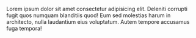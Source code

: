 Lorem ipsum dolor sit amet consectetur adipisicing elit. Deleniti corrupti fugit quos numquam blanditiis quod! Eum sed molestias harum in architecto, nulla laudantium eius voluptatum. Autem tempore accusamus fuga tempora!